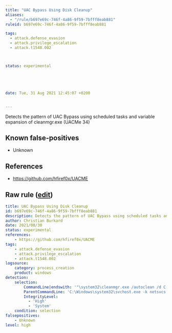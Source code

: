 ```yaml
---
title: "UAC Bypass Using Disk Cleanup"
aliases:
  - "/rule/b697e69c-746f-4a86-9f59-7bfff8eab881"
ruleid: b697e69c-746f-4a86-9f59-7bfff8eab881

tags:
  - attack.defense_evasion
  - attack.privilege_escalation
  - attack.t1548.002



status: experimental





date: Tue, 31 Aug 2021 12:45:07 +0200


---
```


Detects the pattern of UAC Bypass using scheduled tasks and variable expansion of cleanmgr.exe (UACMe 34)

<!--more-->


## Known false-positives

* Unknown



## References

* https://github.com/hfiref0x/UACME


## Raw rule ([edit](https://github.com/SigmaHQ/sigma/edit/master/rules/windows/process_creation/proc_creation_win_uac_bypass_cleanmgr.yml))
```yaml
title: UAC Bypass Using Disk Cleanup
id: b697e69c-746f-4a86-9f59-7bfff8eab881
description: Detects the pattern of UAC Bypass using scheduled tasks and variable expansion of cleanmgr.exe (UACMe 34)
author: Christian Burkard
date: 2021/08/30
status: experimental
references:
    - https://github.com/hfiref0x/UACME
tags:
    - attack.defense_evasion
    - attack.privilege_escalation
    - attack.t1548.002
logsource:
    category: process_creation
    product: windows
detection:
    selection:
        CommandLine|endswith: '"\system32\cleanmgr.exe /autoclean /d C:'
        ParentCommandLine: 'C:\Windows\system32\svchost.exe -k netsvcs -p -s Schedule'
        IntegrityLevel:
          - 'High'
          - 'System'
    condition: selection
falsepositives:
    - Unknown
level: high

```

